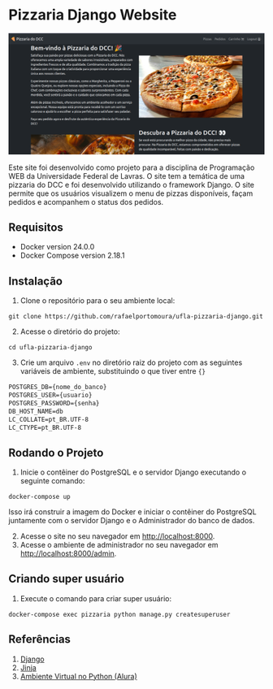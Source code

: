 # Pizzaria Django Website

![Imagem do Site][site]

Este site foi desenvolvido como projeto para a disciplina de Programação WEB da Universidade Federal de Lavras. O site tem a temática de uma pizzaria do DCC e foi desenvolvido utilizando o framework Django. O site permite que os usuários visualizem o menu de pizzas disponíveis, façam pedidos e acompanhem o status dos pedidos.

## Requisitos

- Docker version 24.0.0
- Docker Compose version 2.18.1

## Instalação

1. Clone o repositório para o seu ambiente local:

```shell
git clone https://github.com/rafaelportomoura/ufla-pizzaria-django.git
```

2. Acesse o diretório do projeto:

```shell
cd ufla-pizzaria-django
```

3. Crie um arquivo `.env` no diretório raiz do projeto com as seguintes variáveis de ambiente, substituindo
   o que tiver entre `{}`

```.env
POSTGRES_DB={nome_do_banco}
POSTGRES_USER={usuario}
POSTGRES_PASSWORD={senha}
DB_HOST_NAME=db
LC_COLLATE=pt_BR.UTF-8
LC_CTYPE=pt_BR.UTF-8
```

## Rodando o Projeto

1. Inicie o contêiner do PostgreSQL e o servidor Django executando o seguinte comando:

```shell
docker-compose up
```

Isso irá construir a imagem do Docker e iniciar o contêiner do PostgreSQL juntamente com o servidor Django e o Administrador do banco de dados.

2. Acesse o site no seu navegador em [http://localhost:8000](http://localhost:8000).
3. Acesse o ambiente de administrador no seu navegador em [http://localhost:8000/admin](http://localhost:8000/admin).

## Criando super usuário

1. Execute o comando para criar super usuário:

```shell
docker-compose exec pizzaria python manage.py createsuperuser
```

## Referências

1. [Django][djangoproject]
2. [Jinja][jinja]
3. [Ambiente Virtual no Python (Alura)][alura]

<!-- LINKS -->

[alura]: https://www.alura.com.br/artigos/ambientes-virtuais-em-python?gclid=EAIaIQobChMI8qTH16jp_gIVfWpvBB21_QsdEAAYASAAEgIwI_D_BwE
[djangoproject]: https://docs.djangoproject.com/en/4.2/
[jinja]: https://jinja.palletsprojects.com/en/3.1.x/
[site]: ./assets/site.png
